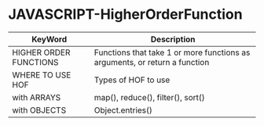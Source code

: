 # JAVASCRIPT-HigherOrderFunction


|KeyWord|Description|
|----|-----|
|HIGHER ORDER FUNCTIONS|Functions that take 1 or more functions as arguments, or return a function|
|WHERE TO USE HOF| Types of HOF to use |
|with ARRAYS| map(), reduce(), filter(), sort()|
|with OBJECTS|Object.entries()|

